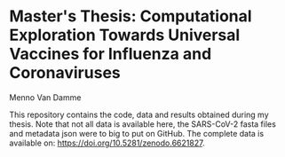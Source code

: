 # Master's Thesis: Computational Exploration Towards Universal Vaccines for Influenza and Coronaviruses
Menno Van Damme

This repository contains the code, data and results obtained during my thesis. Note that not all data is available here, the SARS-CoV-2 fasta files and metadata json were to big to put on GitHub. The complete data is available on: https://doi.org/10.5281/zenodo.6621827.

